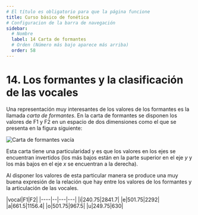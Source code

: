 ```yaml
---
# El título es obligatorio para que la página funcione
title: Curso básico de fonética
# Configuracion de la barra de navegación
sidebar:
  # Nombre
  label: 14 Carta de formantes
  # Orden (Número más bajo aparece más arriba)
  order: 58
---
```

# 14. Los formantes y la clasificación de las vocales

Una representación muy interesantes de los valores de los formantes es la llamada *carta de formantes*. En la carta de formantes se disponen los valores de F1 y F2 en un espacio de dos dimensiones como el que se presenta en la figura siguiente:

![Carta de formantes vacía](/imagenes/carta_de_formantes_vacia.png)

Esta carta tiene una particularidad y es que los valores en los ejes se encuentran invertidos (los más bajos están en la parte superior en el eje *y* y los más bajos en el eje *x* se encuentran a la derecha).

Al disponer los valores de esta particular manera se produce una muy buena expresión de la relación que hay entre los valores de los formantes y la articulación de las vocales.

|vocal|F1|F2|
|----|--|---|---|
|i|240.75|2841.7|
|e|501.75|2292|
|a|661.5|1156.4|
|o|501.75|967.5|
|u|249.75|630|
